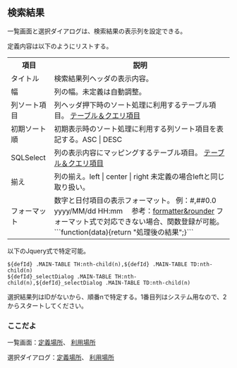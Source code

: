 ## 検索結果

一覧画面と選択ダイアログは、検索結果の表示列を設定できる。

定義内容は以下のようにリストする。
<table>
<tr><th>項目</th><th>説明</th></tr>
<tr><td>タイトル</td><td>検索結果列ヘッダの表示内容。</td></tr>
<tr><td>幅</td><td>列の幅。未定義は自動調整。</td></tr>
<tr><td>列ソート項目</td><td>列ヘッダ押下時のソート処理に利用するテーブル項目。
<a href="comm.fields.md">テーブル＆クエリ項目</a></td></tr>
<tr><td>初期ソート順</td><td>初期表示時のソート処理に利用する列ソート項目を表記する。ASC | DESC</td></tr>
<tr><td>SQLSelect</td><td>列の表示内容にマッピングするテーブル項目。
<a href="comm.fields.md">テーブル＆クエリ項目</a></td></tr>
<tr><td>揃え</td><td>列の揃え。left | center | right 未定義の場合leftと同じ取り扱い。</td></tr>
<tr><td>フォーマット</td><td>数字と日付項目の表示フォーマット。
例：#,##0.0　yyyy/MM/dd HH:mm　
参考：<a href="https://github.com/efwGrp/efw4.X/blob/master/help/formatter&rounder.md">formatter&rounder</a>
フォーマット式で対応できない場合、関数登録が可能。
```function(data){return "処理後の結果";}```
</td></tr>
</table>

以下のJquery式で特定可能。
```
${defId} .MAIN-TABLE TH:nth-child(n),${defId} .MAIN-TABLE TD:nth-child(n)
${defId}_selectDialog .MAIN-TABLE TH:nth-child(n),${defId}_selectDialog .MAIN-TABLE TD:nth-child(n)
```
選択結果列はIDがないから、順番nで特定する。1番目列はシステム用なので、2からスタートしてください。

### ここだよ
一覧画面：[定義場所](https://efwgrp.github.io/ske/svg/ths.listPage.def.svg)、
[利用場所](https://efwgrp.github.io/ske/svg/ths.listPage.svg)

選択ダイアログ：[定義場所](https://efwgrp.github.io/ske/svg/ths.selectDialog.def.svg)、
[利用場所](https://efwgrp.github.io/ske/svg/ths.selectDialog.svg)

